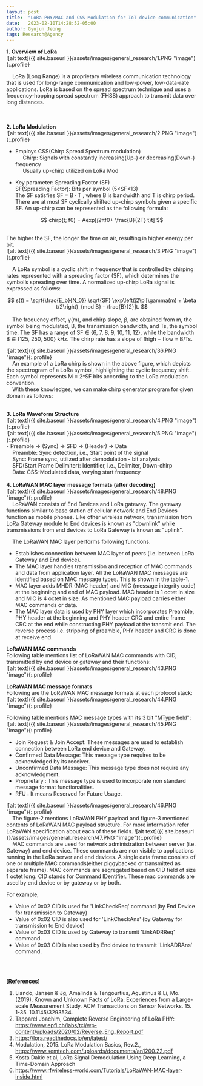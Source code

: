 ```yaml
---
layout: post
title:  "LoRa PHY/MAC and CSS Modulation for IoT device communication"
date:   2023-02-10T14:28:52-05:00
author: Gyujun Jeong
tags: Research@Agency
---
```

<b>1. Overview of LoRa</b><br>
![alt text]({{ site.baseurl }}/assets/images/general_research/1.PNG "image"){:.profile}<br>

&nbsp;&nbsp;&nbsp;&nbsp;LoRa (Long Range) is a proprietary wireless communication technology that is used for long-range communication and low-power, low-data-rate applications. LoRa is based on the spread spectrum technique and uses a frequency-hopping spread spectrum (FHSS) approach to transmit data over long distances.

<br><br>
<b>2. LoRa Modulation</b><br>
![alt text]({{ site.baseurl }}/assets/images/general_research/2.PNG "image"){:.profile}<br>
- Employs CSS(Chirp Spread Spectrum modulation)<br>
&nbsp;&nbsp;&nbsp;&nbsp; Chirp: Signals with constantly increasing(Up-) or decreasing(Down-) frequency<br>
&nbsp;&nbsp;&nbsp;&nbsp; Usually up-chirp utilized on LoRa Mod<br>

- Key parameter: Spreading Factor (SF)<br>
SF(Spreading Factor): Bits per symbol (5<SF<13)<br>
The SF satisfies SF = B · T , where B is bandwidth and T is chirp period. There are at most SF cyclically shifted up-chirp symbols given a specific SF. An up-chirp can be represented as the following formula:<br>
<center>$$
chirp(t; f0) = Aexp[j2πf0+ \frac{B}{2T} t)t]
$$</center>
<br>

The higher the SF, the longer the time on air, resulting in higher energy per bit.
<br>
![alt text]({{ site.baseurl }}/assets/images/general_research/3.PNG "image"){:.profile}<br>


&nbsp;&nbsp;&nbsp;&nbsp;A LoRa symbol is a cyclic shift in frequency that is controlled by chirping rates represented with a spreading factor (SF), which determines the symbol’s spreading over time. A normalized up-chirp LoRa signal is expressed as follows:<br>
<center>$$
s(t) = \sqrt{\frac{E_b}{N_0}} \sqrt{SF} \exp\left(j2\pi[\gamma(m) + \beta t/2\right)_{mod B} - \frac{B}{2}]t.
$$
</center>
<br>
&nbsp;&nbsp;&nbsp;&nbsp;The frequency offset, γ(m), and chirp slope, β, are obtained from m, the symbol being modulated, B, the transmission bandwidth, and Ts, the symbol time. The SF has a range of SF ∈ {6, 7, 8, 9, 10, 11, 12}, while the bandwidth B ∈ {125, 250, 500} kHz. The chirp rate has a slope of fhigh − flow = B/Ts.


![alt text]({{ site.baseurl }}/assets/images/general_research/36.PNG "image"){:.profile}<br>
&nbsp;&nbsp;&nbsp;&nbsp;An example of a LoRa chirp is shown in the above figure, which depicts the spectrogram of a LoRa symbol, highlighting the cyclic frequency shift. Each symbol represents M = 2^SF bits according to the LoRa modulation convention.<br>
&nbsp;&nbsp;&nbsp;&nbsp;With these knowledges, we can make chirp generator program for given domain as follows:<br>
<script src="https://gist.github.com/gyulab/c2c829eb765c6fb3e9e24549e11ad3c1.js"></script>


<br>
<b>3. LoRa Waveform Structure</b><br>
![alt text]({{ site.baseurl }}/assets/images/general_research/4.PNG "image"){:.profile}<br>
![alt text]({{ site.baseurl }}/assets/images/general_research/5.PNG "image"){:.profile}<br>
- Preamble -> (Sync) -> SFD -> (Header) -> Data<br>
&nbsp;&nbsp;&nbsp;&nbsp;Preamble: Sync detection, i.e., Start point of the signal<br>
&nbsp;&nbsp;&nbsp;&nbsp;Sync: Frame sync, utilized after demodulation - bit analysis<br>
&nbsp;&nbsp;&nbsp;&nbsp;SFD(Start Frame Delimiter): Identifier, i.e., Delimiter, Down-chirp<br>
&nbsp;&nbsp;&nbsp;&nbsp;Data: CSS-Modulated data, varying start frequency <br>


<br>
<b>4. LoRaWAN MAC layer message formats (after decoding)</b><br>
![alt text]({{ site.baseurl }}/assets/images/general_research/48.PNG "image"){:.profile}<br>
&nbsp;&nbsp;&nbsp;&nbsp;LoRaWAN consists of End Devices and LoRa gateway. The gateway functions similar to base station of cellular network and End Devices function as mobile phones. Like other wireless network, transmission from LoRa Gateway module to End devices is known as "downlink" while transmissions from end devices to LoRa Gateway is known as "uplink".<br>

&nbsp;&nbsp;&nbsp;&nbsp;The LoRaWAN MAC layer performs following functions.<br>
- Establishes connection between MAC layer of peers (i.e. between LoRa Gateway and End device).
- The MAC layer handles transmission and reception of MAC commands and data from application layer. All the LoRaWAN MAC messages are identified based on MAC message types. This is shown in the table-1.
- MAC layer adds MHDR (MAC header) and MIC (message integrity code) at the beginning and end of MAC payload. MAC header is 1 octet in size and MIC is 4 octet in size. As mentioned MAC payload carries either MAC commands or data.
- The MAC layer data is used by PHY layer which incorporates Preamble, PHY header at the beginning and PHY header CRC and entire frame CRC at the end while constructing PHY payload at the transmit end. The reverse process i.e. stripping of preamble, PHY header and CRC is done at receive end. <br>

<b>LoRaWAN MAC commands</b><br>
Following table mentions list of LoRaWAN MAC commands with CID, transmitted by end device or gateway and their functions:<br>
![alt text]({{ site.baseurl }}/assets/images/general_research/43.PNG "image"){:.profile}<br>

<b>LoRaWAN MAC message formats</b><br>
Following are the LoRaWAN MAC message formats at each protocol stack:<br>
![alt text]({{ site.baseurl }}/assets/images/general_research/44.PNG "image"){:.profile}<br>

Following table mentions MAC message types with its 3 bit "MType field": <br>
![alt text]({{ site.baseurl }}/assets/images/general_research/45.PNG "image"){:.profile}<br>

- Join Request & Join Accept: These messages are used to establish connection between LoRa end device and Gateway.
- Confirmed Data Message: This message type requires to be acknowledged by its receiver.
- Unconfirmed Data Message: This message type does not require any acknowledgment.
- Proprietary : This message type is used to incorporate non standard message format functionalities.
- RFU : It means Reserved for Future Usage.

![alt text]({{ site.baseurl }}/assets/images/general_research/46.PNG "image"){:.profile}<br>
&nbsp;&nbsp;&nbsp;&nbsp;The figure-2 mentions LoRaWAN PHY payload and figure-3 mentioned contents of LoRaWAN MAC payload structure. For more information refer LoRaWAN specification about each of these fields.
![alt text]({{ site.baseurl }}/assets/images/general_research/47.PNG "image"){:.profile}<br>
&nbsp;&nbsp;&nbsp;&nbsp;MAC commands are used for network administration between server (i.e. Gateway) and end device. These commands are non visible to applications running in the LoRa server and end devices. A single data frame consists of one or multiple MAC commands(either piggybacked or transmitted as separate frame). MAC commands are segregated based on CID field of size 1 octet long. CID stands for Command IDentifier. These mac commands are used by end device or by gateway or by both.<br>

For example,<br>
- Value of 0x02 CID is used for 'LinkCheckReq' command (by End Device for transmission to Gateway)
- Value of 0x02 CID is also used for 'LinkCheckAns' (by Gateway for transmission to End device)
- Value of 0x03 CID is used by Gateway to transmit 'LinkADRReq' command.
- Value of 0x03 CID is also used by End device to transmit 'LinkADRAns' command.

<br><br>

<b>[References]</b>
1. Liando, Jansen & Jg, Amalinda & Tengourtius, Agustinus & Li, Mo. (2019). Known and Unknown Facts of LoRa: Experiences from a Large-scale Measurement Study. ACM Transactions on Sensor Networks. 15. 1-35. 10.1145/3293534. 
2. Tapparel Joachim, Complete Reverse Engineering of LoRa PHY: https://www.epfl.ch/labs/tcl/wp-content/uploads/2020/02/Reverse_Eng_Report.pdf
3. https://lora.readthedocs.io/en/latest/
4. Modulation, 2015. LoRa Modulation Basics, Rev.2., https://www.semtech.com/uploards/documents/an1200.22.pdf
5. Kosta Dakic et al, LoRa Signal Demodulation Using Deep Learning, a Time-Domain Approach
6. https://www.rfwireless-world.com/Tutorials/LoRaWAN-MAC-layer-inside.html
